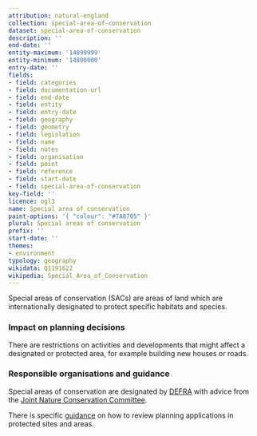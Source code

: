 ```yaml
---
attribution: natural-england
collection: special-area-of-conservation
dataset: special-area-of-conservation
description: ''
end-date: ''
entity-maximum: '14899999'
entity-minimum: '14800000'
entry-date: ''
fields:
- field: categories
- field: documentation-url
- field: end-date
- field: entity
- field: entry-date
- field: geography
- field: geometry
- field: legislation
- field: name
- field: notes
- field: organisation
- field: point
- field: reference
- field: start-date
- field: special-area-of-conservation
key-field: ''
licence: ogl3
name: Special area of conservation
paint-options: '{ "colour": "#7A8705" }'
plural: Special areas of conservation
prefix: ''
start-date: ''
themes:
- environment
typology: geography
wikidata: Q1191622
wikipedia: Special_Area_of_Conservation
---
```


Special areas of conservation (SACs) are areas of land which are internationally designated to protect specific habitats and species.

### Impact on planning decisions

There are restrictions on activities and developments that might affect a designated or protected area, for example building new houses or roads. 

### Responsible organisations and guidance

Special areas of conservation are designated by [DEFRA](https://www.gov.uk/government/organisations/department-for-environment-food-rural-affairs) with advice from the [Joint Nature Conservation Committee](https://jncc.gov.uk/).

There is specific [guidance](https://www.gov.uk/guidance/protected-sites-and-areas-how-to-review-planning-applications) on how to review planning applications in protected sites and areas.
